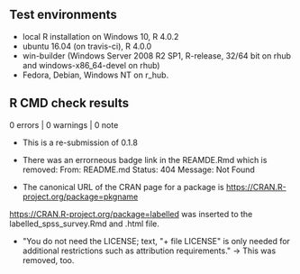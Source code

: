 ## Test environments
* local R installation on Windows 10, R 4.0.2
* ubuntu 16.04 (on travis-ci), R 4.0.0
* win-builder (Windows Server 2008 R2 SP1, R-release, 32/64 bit on rhub and windows-x86_64-devel on rhub)
* Fedora, Debian, Windows NT on r_hub.

## R CMD check results

0 errors | 0 warnings | 0 note

* This is a re-submission of 0.1.8

* There was an errorneous badge link in the REAMDE.Rmd which is removed:
 From: README.md
       Status: 404
       Message: Not Found
       
* The canonical URL of the CRAN page for a package is
       https://CRAN.R-project.org/package=pkgname
       
https://CRAN.R-project.org/package=labelled was inserted to the labelled_spss_survey.Rmd and .html file.

* "You do not need the LICENSE; text, "+ file LICENSE" is only needed for additional restrictions such as attribution requirements." -> This was removed, too.